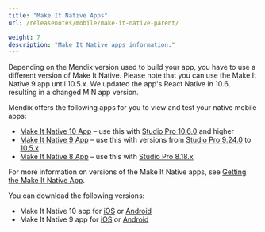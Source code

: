```yaml
---
title: "Make It Native Apps"
url: /releasenotes/mobile/make-it-native-parent/

weight: 7
description: "Make It Native apps information."
---
```


Depending on the Mendix version used to build your app, you have to use a different version of Make It Native. Please note that you can use the Make It Native 9 app until 10.5.x. We updated the app's React Native in 10.6, resulting in a changed MIN app version.

Mendix offers the following apps for you to view and test your native mobile apps:

* [Make It Native 10 App](/releasenotes/mobile/make-it-native-10/) – use this with [Studio Pro 10.6.0](/releasenotes/studio-pro/10.6/) and higher
* [Make It Native 9 App](/releasenotes/mobile/make-it-native-9/) – use this with versions from [Studio Pro 9.24.0](/releasenotes/studio-pro/9.24/) to [10.5.x](/releasenotes/studio-pro/10.5/)
* [Make It Native 8 App](/releasenotes/mobile/make-it-native-app/) – use this with [Studio Pro 8.18.x](/releasenotes/studio-pro/8.18/)

For more information on versions of the Make It Native apps, see [Getting the Make It Native App](/refguide/mobile/getting-started-with-mobile/prerequisites/#get-min-app).

You can download the following versions:

* Make It Native 10 app for [iOS](https://apps.apple.com/us/app/make-it-native-10/id6450037464) or [Android](https://play.google.com/store/apps/details?id=com.mendix.developerapp.mx10)
* Make It Native 9 app for [iOS](https://apps.apple.com/us/app/make-it-native-9/id1542182000) or [Android](https://play.google.com/store/apps/details?id=com.mendix.developerapp.mx9)
